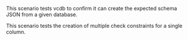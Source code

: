 This scenario tests vcdb to confirm it can create the expected schema JSON from a given database.

This scenario tests the creation of multiple check constraints for a single column.

